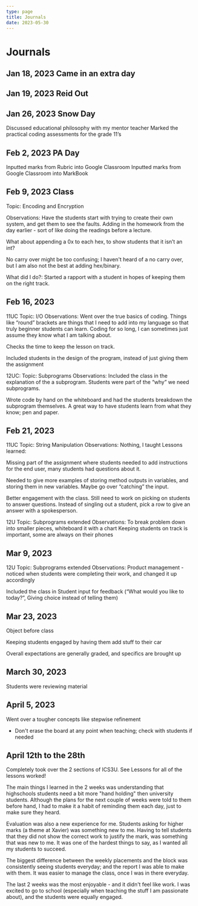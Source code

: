 ```yaml
---
type: page
title: Journals
date: 2023-05-30
---
```



# Journals


## Jan 18, 2023 Came in an extra day
## Jan 19, 2023 Reid Out
## Jan 26, 2023 Snow Day
Discussed educational philosophy with my mentor teacher
Marked the practical coding assessments for the grade 11’s
## Feb 2, 2023 PA Day
Inputted marks from Rubric into Google Classroom
Inputted marks from Google Classroom into MarkBook
## Feb 9, 2023 Class
Topic: Encoding and Encryption

Observations:
Have the students start with trying to create their own system, and get them to see the faults.
Adding in the homework from the day earlier - sort of like doing the readings before a lecture.

What about appending a 0x to each hex, to show students that it isn’t an int?

No carry over might be too confusing; I haven't heard of a no carry over, but I am also not the best at adding hex/binary.

What did I do?:
Started a rapport with a student in hopes of keeping them on the right track.

## Feb 16, 2023

11UC
Topic: I/O
Observations:
Went over the true basics of coding. Things like “round” brackets are things that I need to add into my language so that truly beginner students can learn. Coding for so long, I can sometimes just assume they know what I am talking about.

Checks the time to keep the lesson on track.

Included students in the design of the program, instead of just giving them the assignment

12UC:
Topic: Subprograms
Observations:
Included the class in the explanation of the a subprogram. Students were part of the “why” we need subprograms.

Wrote code by hand on the whiteboard and had the students breakdown the subprogram themselves. A great way to have students learn from what they know; pen and paper.

## Feb 21, 2023

11UC
Topic: String Manipulation
Observations: Nothing, I taught
Lessons learned:

Missing part of the assignment where students needed to add instructions for the end user, many students had questions about it.

Needed to give more examples of storing method outputs in variables, and storing them in new variables. Maybe go over “catching” the input.

Better engagement with the class. Still need to work on picking on students to answer questions. Instead of singling out a student, pick a row to give an answer with a spokesperson.

12U
Topic: Subprograms extended
Observations: 
To break problem down into smaller pieces, whiteboard it with a chart
Keeping students on track is important, some are always on their phones

## Mar 9, 2023

12U
Topic: Subprograms extended
Observations: 
Product management - noticed when students were completing their work, and changed it up accordingly

Included the class in Student input for feedback (“What would you like to today?”, Giving choice instead of telling them)

## Mar 23, 2023

Object before class

Keeping students engaged by having them add stuff to their car

Overall expectations are generally graded, and specifics are brought up


## March 30, 2023

Students were reviewing material

## April 5, 2023
Went over a tougher concepts like stepwise refinement

- Don't erase the board at any point when teaching; check with students if needed

## April 12th to the 28th

Completely took over the 2 sections of ICS3U. See Lessons for all of the lessons worked!

The main things I learned in the 2 weeks was understanding that highschools students need a bit more "hand holding" then university students. Although the plans for the next couple of weeks were told to them before hand, I had to make it a habit of reminding them each day, just to make sure they heard.

Evaluation was also a new experience for me. Students asking for higher marks (a theme at Xavier) was something new to me. Having to tell students that they did not show the correct work to justify the mark, was something that was new to me. It was one of the hardest things to say, as I wanted all my students to succeed.

The biggest difference between the weekly placements and the block was consistently seeing students everyday; and the report I was able to make with them. It was easier to manage the class, once I was in there everyday.

The last 2 weeks was the most enjoyable - and it didn't feel like work. I was excited to go to school (especially when teaching the stuff I am passionate about), and the students were equally engaged.
